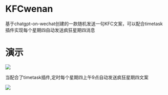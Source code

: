# KFCwenan
基于chatgpt-on-wechat创建的一款随机发送一句KFC文案，可以配合timetask插件实现每个星期四自动发送疯狂星期四消息
# 演示
![](https://github.com/He0607/KFCwenan/blob/main/%E6%AD%A3%E5%B8%B8%E7%89%88.png)

当配合了timetask插件,定时每个星期四上午9点自动发送疯狂星期四文案

![](https://github.com/He0607/KFCwenan/blob/main/%E8%BF%9B%E9%98%B6%E7%89%88.png)
